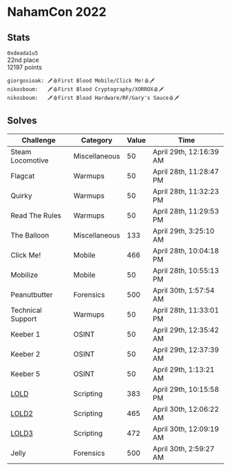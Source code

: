 # NahamCon 2022

## Stats
`0xdeada1u5` \
22nd place \
12197 points

```
giorgosioak: 🗡️🩸First Blood Mobile/Click Me!🩸🗡️
nikosboum:   🗡️🩸First Blood Cryptography/XORROX🩸🗡️
nikosboum:   🗡️🩸First Blood Hardware/RF/Gary's Sauce🩸🗡️
```

## Solves
| Challenge         | Category      | Value | Time                    |
|-------------------|---------------|-------|-------------------------|
| Steam Locomotive  | Miscellaneous |    50 | April 29th, 12:16:39 AM |
| Flagcat           | Warmups       |    50 | April 28th, 11:28:47 PM |
| Quirky            | Warmups       |    50 | April 28th, 11:32:23 PM |
| Read The Rules    | Warmups       |    50 | April 28th, 11:29:53 PM |
| The Balloon       | Miscellaneous |   133 | April 29th, 3:25:10 AM  |
| Click Me!         | Mobile        |   466 | April 28th, 10:04:18 PM | 
| Mobilize          | Mobile        |    50 | April 28th, 10:55:13 PM |
| Peanutbutter      | Forensics     |   500 | April 30th, 1:57:54 AM  |
| Technical Support | Warmups       |    50 | April 28th, 11:33:01 PM |
| Keeber 1          | OSINT         |    50 | April 29th, 12:35:42 AM |
| Keeber 2          | OSINT         |    50 | April 29th, 12:37:39 AM |
| Keeber 5          | OSINT         |    50 | April 29th, 1:13:21 AM  |
| [LOLD](LOLD)      | Scripting     |   383 | April 29th, 10:15:58 PM |
| [LOLD2](LOLD)     | Scripting     |   465 | April 30th, 12:06:22 AM |
| [LOLD3](LOLD)     | Scripting     |   472 | April 30th, 12:09:19 AM |
| Jelly             | Forensics     |   500 | April 30th, 2:59:27 AM  |